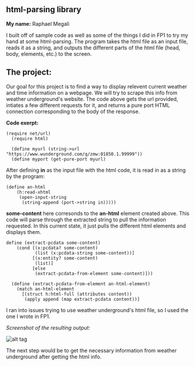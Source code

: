 ## html-parsing library
**My name:** Raphael Megali

I built off of sample code as well as some of the things I did in FP1 to try my hand at some html-parsing.
The program takes the html file as an input file, reads it as a string, and outputs the different parts of the html file (head, body, elements, etc.) to the screen. 

## The project:
Our goal for this project is to find a way to display relevent current weather and time information on a webpage. We will try to scrape this info from weather underground's website. The code above gets the url provided, intiates a few different requests for it, and returns a pure port HTML connection corresponding to the body of the response.

**Code exerpt:**
```
(require net/url)
  (require html)

  (define myurl (string->url "https://www.wunderground.com/q/zmw:01850.1.99999"))
  (define myport (get-pure-port myurl)
```

After defining **in** as the input file with the html code, it is read in as a string by the program:
```
(define an-html
    (h:read-xhtml
     (open-input-string
      (string-append (port->string in)))))
```

**some-content** here corresonds to the **an-html** element created above. This code will parse through the extracted string to pull the information requested. In this current state, it just pulls the different html elements and displays them.
```
define (extract-pcdata some-content)
    (cond [(x:pcdata? some-content)
           (list (x:pcdata-string some-content))]
          [(x:entity? some-content)
           (list)]
          [else
           (extract-pcdata-from-element some-content)]))
 
  (define (extract-pcdata-from-element an-html-element)
    (match an-html-element
      [(struct h:html-full (attributes content))
       (apply append (map extract-pcdata content))]
```

I ran into issues trying to use weather underground's html file, so I used the one I wrote in FP1.

*Screenshot of the resulting output:*

![alt tag](https://github.com/ramegali/FP3/blob/master/FP3_output.png)

The next step would be to get the necessary information from weather underground after getting the html info.

